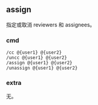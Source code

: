 ## assign

指定或取消 reviewers 和 assignees。

### cmd

```
/cc @{user1} @{user2}
/uncc @{user1} @{user2}
/assign @{user1} @{user2}
/unassign @{user1} @{user2}
```

### extra

无。
